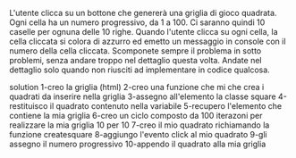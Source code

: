 L'utente clicca su un bottone che genererà una griglia di gioco quadrata.
Ogni cella ha un numero progressivo, da 1 a 100.
Ci saranno quindi 10 caselle per ognuna delle 10 righe.
Quando l'utente clicca su ogni cella, la cella cliccata si colora di azzurro ed emetto un messaggio in console con il numero della cella cliccata.
Scomponete sempre il problema in sotto problemi, senza andare troppo nel dettaglio questa volta. Andate nel dettaglio solo quando non riusciti ad implementare in codice qualcosa.

solution
1-creo la griglia (html)
2-creo una funzione che mi che crea i quadrati da inserire nella  griglia
3-assegno all'elemento la classe square
4-restituisco il quadrato contenuto nella variabile
5-recupero l'elemento che contiene la mia griglia
6-creo un ciclo composto da 100 iterazoni per realizzare la mia griglia 10 per 10
7-creo il mio quadrato richiamando la funzione createsquare
8-aggiungo l'evento click al mio quadrato
9-gli assegno il numero progressivo
10-appendo il quadrato alla mia griglia